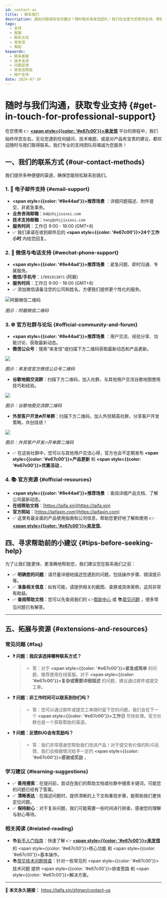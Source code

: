 ```yaml
---
id: contact-us
title: 📞 联系我们
description: 遇到问题或有任何建议？随时联系来发信团队！我们在这里为您提供支持，帮助您充分利用平台功能，拓展您的业务。
tags:
  - 支持
  - 客服
  - 联系方式
  - 来发信
  - 帮助
keywords:
  - 联系客服
  - 技术支持
  - 问题反馈
  - 来发信帮助
  - 用户支持
date: 2024-07-30
---
```


# 随时与我们沟通，获取专业支持 {#get-in-touch-for-professional-support}

在您使用 👉 [**<span style={{color: '#e67c00'}}>来发信</span>**](https://laifaxin.com) 平台的旅程中，我们始终伴您左右。无论您遇到任何疑问、技术难题，或是对产品有宝贵的建议，都欢迎随时与我们取得联系。我们专业的支持团队将竭诚为您服务！

## 一、我们的联系方式 {#our-contact-methods}

我们提供多种便捷的渠道，确保您能轻松联系到我们。

### 1. 📧 电子邮件支持 {#email-support}

- **<span style={{color: '#8e44ad'}}>推荐场景</span>** ：详细问题描述、附件提交、非紧急事务。
- **业务咨询邮箱**：`bd@zhijixinxi.com`
- **技术支持邮箱**：`tony@zhijixinxi.com`
- **服务时间**：工作日 9:00 - 18:00 (GMT+8)
- ✅ 我们承诺在收到邮件后的 **<span style={{color: '#e67c00'}}>24个工作小时</span>** 内给您回复。

### 2. 📱 微信与电话支持 {#wechat-phone-support}

- **<span style={{color: '#8e44ad'}}>推荐场景</span>** ：紧急问题、即时沟通、专属服务。
- **微信/手机号**：`17091913071` (阿磐)
- **服务时间**：工作日 9:00 - 18:00 (GMT+8)
- ✅ 添加微信请备注您的公司和姓名，方便我们提供更个性化的服务。

![阿磐微信二维码](https://cos.files.maozhishi.com/data/web/web-files/wx/tony-apan.png)

_图示：阿磐微信二维码_

### 3. 🌐 官方社群与论坛 {#official-community-and-forum}

- **<span style={{color: '#8e44ad'}}>推荐场景</span>** ：用户交流、经验分享、功能讨论、获取最新动态。
- **微信公众号**：搜索“来发信”或扫描下方二维码获取最新动态和产品更新。

![](https://cos.files.maozhishi.com/data/web/web-files/img/1719314829483.png)

_图示：来发信官方微信公众号二维码_

- **谷歌地图交流群**：扫描下方二维码，加入社群，与其他用户交流谷歌地图使用技巧和经验。

![](https://cos.files.maozhishi.com/data/web/web-files/wx/qy-ggdt.png)

_图示：谷歌地图交流群二维码_

- **外贸客户开发🔥开单群**：扫描下方二维码，加入外贸精英社群，分享客户开发策略，共创佳绩！

![](https://cos.files.maozhishi.com/data/web/web-files/wx/qy-khkf.png)

_图示：外贸客户开发🔥开单群二维码_

- ✅ 在这些社群中，您可以与其他用户交流心得，官方也会不定期发布 **<span style={{color: '#e67c00'}}>产品更新</span>** 和 **<span style={{color: '#e67c00'}}>优惠活动</span>** 。

### 4. 📚 官方资源 {#official-resources}

- **<span style={{color: '#8e44ad'}}>推荐场景</span>** ：查阅详细产品文档、了解公司最新动态。
- **在线帮助文档**：[https://laifa.xin](https://laifa.xin)
- **官方网站**：[https://laifaxin.com](https://laifaxin.com)
- ✅ 这里有最全面的产品使用指南和公司信息，帮助您更好地了解和使用 👉 [**<span style={{color: '#e67c00'}}>来发信</span>**](https://laifaxin.com)。

## 四、寻求帮助前的小建议 {#tips-before-seeking-help}

为了让我们能更快、更准确地帮助您，我们建议您在联系我们之前：

- ✅ **明确您的问题**：请尽量详细地描述您遇到的问题，包括操作步骤、错误提示等。
- ✅ **准备相关信息**：如有可能，请提供相关的截图、录屏或具体案例，这将非常有助益。
- ✅ **查阅帮助文档**：您可以先查阅我们的 👉[帮助中心](https://laifa.xin) 或 📚[常见问题](./faq) ，很多常见问题已有解答。

---

## 五、拓展与资源 {#extensions-and-resources}

### 常见问题 {#faq}

- **❓ 问题：我应该选择哪种联系方式？**

  > - 答：对于 **<span style={{color: '#e67c00'}}>紧急或简单</span>** 的问题，推荐使用在线客服。对于 **<span style={{color: '#e67c00'}}>复杂或需要详细描述</span>** 的问题，建议通过邮件或提交工单。

- **❓ 问题：非工作时间可以联系到你们吗？**

  > - 答：您可以通过邮件或提交工单随时留下您的问题，我们会在下一个 **<span style={{color: '#e67c00'}}>工作日</span>** 尽快处理。官方社群也是一个获取帮助的渠道。

- **❓ 问题：反馈BUG会有奖励吗？**
  > - 答：我们非常感谢您帮助我们改进产品！对于提交有价值的BUG反馈，我们会根据情况给予一定的 **<span style={{color: '#e67c00'}}>感谢或奖励</span>** 。

### 学习建议 {#learning-suggestions}

- ✅ **善用搜索**：在提问前，尝试在我们的帮助文档或社群中搜索关键词，可能您的问题已经有了答案。
- ✅ **清晰表达**：在描述问题时，提供清晰的上下文和重现步骤，能帮助我们更快定位问题。
- ✅ **保持耐心**：对于复杂问题，我们可能需要一些时间进行排查，感谢您的理解与耐心等待。

### 相关阅读 {#related-reading}

- 📚[新手入门指南](./meet-laifaxin)：快速了解 👉 [**<span style={{color: '#e67c00'}}>来发信</span>**](https://laifaxin.com) 的 <span style={{color: '#e67c00'}}>核心功能</span> 和 <span style={{color: '#e67c00'}}>基本操作</span>。
- 📚[常见技术问题排查](./faq)：针对一些常见的 <span style={{color: '#e67c00'}}>技术问题</span> 提供 <span style={{color: '#e67c00'}}>排查思路</span> 和 <span style={{color: '#e67c00'}}>解决方案</span>。

---

🔗 **本文永久链接：** https://laifa.xin/zhinan/contact-us

<!--@include: ../parts/document-signature.md-->
